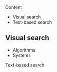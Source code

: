 Content

- Visual search
- Text-based search

## Visual search

- Algorithms
- Systems

Text-based search
